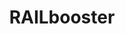 ---
title: RAILbooster
company: Railstars
link: http://railstars.com/hardware/railbooster/
order: 1
---